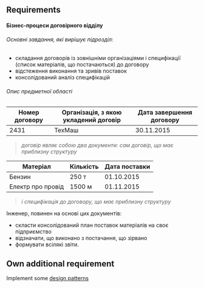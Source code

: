 ## Requirements
#### Бізнес-процеси договірного відділу

###### Основні завдання, які вирішує підрозділ:
  * складання договорів із зовнішніми організаціями і специфікації (список матеріалів, що постачаються) до договору
  * відстеження виконання та зривів поставок
  * консолідований аналіз специфікацій

###### Опис предметної області

| Номер договору | Організація, з якою  укладений договір | Дата завершення договору |
|----------------|----------------------------------------|--------------------------|
| 2431           | ТехМаш                                 | 30.11.2015               |
> *договір являє собою два документи: сам договір, що має приблизну структуру*

| Матеріал            | Кількість | Дата поставки |
|---------------------|-----------|---------------|
| Бензин              | 250 т     | 01.10.2015    |
| Електр про провід   | 1500 м    | 01.11.2015    |
> *і специфікація до договору, що має приблизну структуру*

Інженер, повинен на основі цих документів:
* скласти консолідований план поставок матеріалів на своє підприємство
* відзначати, що виконано з постачання, що зірвано
* формувати всілякі звіти.

## Own additional requirement
Implement some [design patterns](http://www.wikiwand.com/en/Software_design_pattern)
